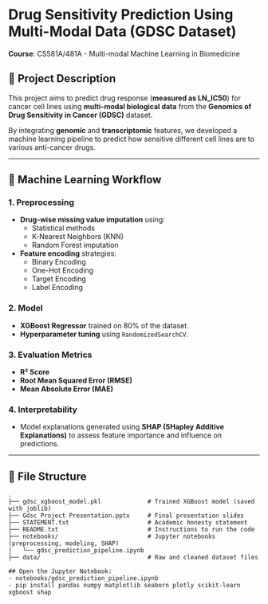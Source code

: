 # Drug Sensitivity Prediction Using Multi-Modal Data (GDSC Dataset)

**Course**: CS581A/481A - Multi-modal Machine Learning in Biomedicine

## 📌 Project Description

This project aims to predict drug response (**measured as LN_IC50**) for cancer cell lines using **multi-modal biological data** from the **Genomics of Drug Sensitivity in Cancer (GDSC)** dataset.

By integrating **genomic** and **transcriptomic** features, we developed a machine learning pipeline to predict how sensitive different cell lines are to various anti-cancer drugs.

---

## 🔁 Machine Learning Workflow

### 1. Preprocessing
- **Drug-wise missing value imputation** using:
  - Statistical methods
  - K-Nearest Neighbors (KNN)
  - Random Forest imputation
- **Feature encoding** strategies:
  - Binary Encoding
  - One-Hot Encoding
  - Target Encoding
  - Label Encoding

### 2. Model
- **XGBoost Regressor** trained on 80% of the dataset.
- **Hyperparameter tuning** using `RandomizedSearchCV`.

### 3. Evaluation Metrics
- **R² Score**
- **Root Mean Squared Error (RMSE)**
- **Mean Absolute Error (MAE)**

### 4. Interpretability
- Model explanations generated using **SHAP (SHapley Additive Explanations)** to assess feature importance and influence on predictions.

---

## 📂 File Structure

```plaintext
.
├── gdsc_xgboost_model.pkl             # Trained XGBoost model (saved with joblib)
├── Gdsc Project Presentation.pptx     # Final presentation slides
├── STATEMENT.txt                      # Academic honesty statement
├── README.txt                         # Instructions to run the code
├── notebooks/                         # Jupyter notebooks (preprocessing, modeling, SHAP)
│   └── gdsc_prediction_pipeline.ipynb
├── data/                              # Raw and cleaned dataset files

## Open the Jupyter Notebook:
- notebooks/gdsc_prediction_pipeline.ipynb
- pip install pandas numpy matplotlib seaborn plotly scikit-learn xgboost shap

